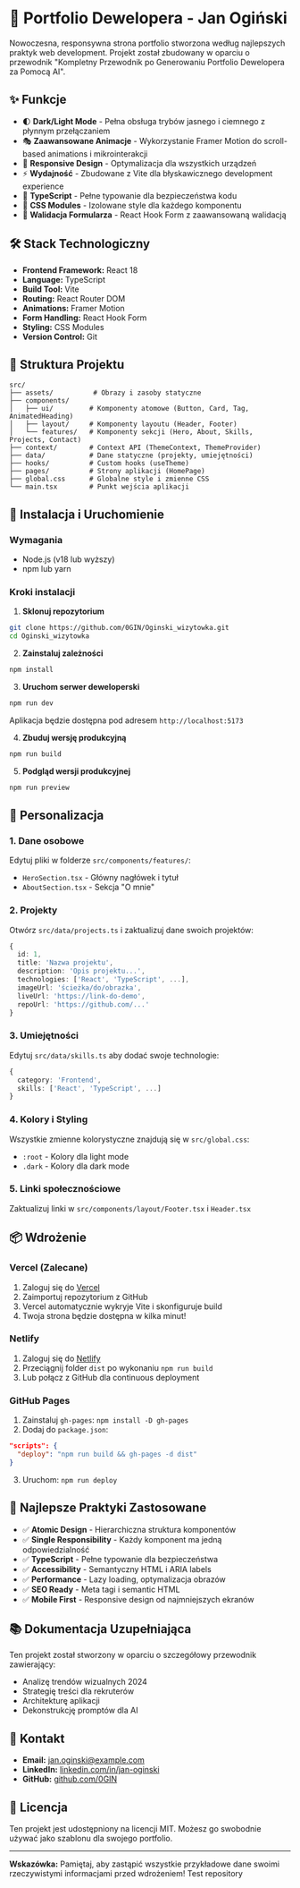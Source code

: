 # 🎨 Portfolio Dewelopera - Jan Ogiński

Nowoczesna, responsywna strona portfolio stworzona według najlepszych praktyk web development. Projekt został zbudowany w oparciu o przewodnik "Kompletny Przewodnik po Generowaniu Portfolio Dewelopera za Pomocą AI".

## ✨ Funkcje

- 🌓 **Dark/Light Mode** - Pełna obsługa trybów jasnego i ciemnego z płynnym przełączaniem
- 🎭 **Zaawansowane Animacje** - Wykorzystanie Framer Motion do scroll-based animations i mikrointerakcji
- 📱 **Responsive Design** - Optymalizacja dla wszystkich urządzeń
- ⚡ **Wydajność** - Zbudowane z Vite dla błyskawicznego development experience
- 🎯 **TypeScript** - Pełne typowanie dla bezpieczeństwa kodu
- 🎨 **CSS Modules** - Izolowane style dla każdego komponentu
- 📝 **Walidacja Formularza** - React Hook Form z zaawansowaną walidacją

## 🛠️ Stack Technologiczny

- **Frontend Framework:** React 18
- **Language:** TypeScript
- **Build Tool:** Vite
- **Routing:** React Router DOM
- **Animations:** Framer Motion
- **Form Handling:** React Hook Form
- **Styling:** CSS Modules
- **Version Control:** Git

## 📁 Struktura Projektu

```
src/
├── assets/          # Obrazy i zasoby statyczne
├── components/
│   ├── ui/         # Komponenty atomowe (Button, Card, Tag, AnimatedHeading)
│   ├── layout/     # Komponenty layoutu (Header, Footer)
│   └── features/   # Komponenty sekcji (Hero, About, Skills, Projects, Contact)
├── context/        # Context API (ThemeContext, ThemeProvider)
├── data/           # Dane statyczne (projekty, umiejętności)
├── hooks/          # Custom hooks (useTheme)
├── pages/          # Strony aplikacji (HomePage)
├── global.css      # Globalne style i zmienne CSS
└── main.tsx        # Punkt wejścia aplikacji
```

## 🚀 Instalacja i Uruchomienie

### Wymagania
- Node.js (v18 lub wyższy)
- npm lub yarn

### Kroki instalacji

1. **Sklonuj repozytorium**
```bash
git clone https://github.com/0GIN/Oginski_wizytowka.git
cd Oginski_wizytowka
```

2. **Zainstaluj zależności**
```bash
npm install
```

3. **Uruchom serwer deweloperski**
```bash
npm run dev
```

Aplikacja będzie dostępna pod adresem `http://localhost:5173`

4. **Zbuduj wersję produkcyjną**
```bash
npm run build
```

5. **Podgląd wersji produkcyjnej**
```bash
npm run preview
```

## 🎨 Personalizacja

### 1. Dane osobowe
Edytuj pliki w folderze `src/components/features/`:
- `HeroSection.tsx` - Główny nagłówek i tytuł
- `AboutSection.tsx` - Sekcja "O mnie"

### 2. Projekty
Otwórz `src/data/projects.ts` i zaktualizuj dane swoich projektów:
```typescript
{
  id: 1,
  title: 'Nazwa projektu',
  description: 'Opis projektu...',
  technologies: ['React', 'TypeScript', ...],
  imageUrl: 'ścieżka/do/obrazka',
  liveUrl: 'https://link-do-demo',
  repoUrl: 'https://github.com/...'
}
```

### 3. Umiejętności
Edytuj `src/data/skills.ts` aby dodać swoje technologie:
```typescript
{
  category: 'Frontend',
  skills: ['React', 'TypeScript', ...]
}
```

### 4. Kolory i Styling
Wszystkie zmienne kolorystyczne znajdują się w `src/global.css`:
- `:root` - Kolory dla light mode
- `.dark` - Kolory dla dark mode

### 5. Linki społecznościowe
Zaktualizuj linki w `src/components/layout/Footer.tsx` i `Header.tsx`

## 📦 Wdrożenie

### Vercel (Zalecane)
1. Zaloguj się do [Vercel](https://vercel.com)
2. Zaimportuj repozytorium z GitHub
3. Vercel automatycznie wykryje Vite i skonfiguruje build
4. Twoja strona będzie dostępna w kilka minut!

### Netlify
1. Zaloguj się do [Netlify](https://netlify.com)
2. Przeciągnij folder `dist` po wykonaniu `npm run build`
3. Lub połącz z GitHub dla continuous deployment

### GitHub Pages
1. Zainstaluj `gh-pages`: `npm install -D gh-pages`
2. Dodaj do `package.json`:
```json
"scripts": {
  "deploy": "npm run build && gh-pages -d dist"
}
```
3. Uruchom: `npm run deploy`

## 🎯 Najlepsze Praktyki Zastosowane

- ✅ **Atomic Design** - Hierarchiczna struktura komponentów
- ✅ **Single Responsibility** - Każdy komponent ma jedną odpowiedzialność
- ✅ **TypeScript** - Pełne typowanie dla bezpieczeństwa
- ✅ **Accessibility** - Semantyczny HTML i ARIA labels
- ✅ **Performance** - Lazy loading, optymalizacja obrazów
- ✅ **SEO Ready** - Meta tagi i semantic HTML
- ✅ **Mobile First** - Responsive design od najmniejszych ekranów

## 📚 Dokumentacja Uzupełniająca

Ten projekt został stworzony w oparciu o szczegółowy przewodnik zawierający:
- Analizę trendów wizualnych 2024
- Strategię treści dla rekruterów
- Architekturę aplikacji
- Dekonstrukcję promptów dla AI

## 🤝 Kontakt

- **Email:** jan.oginski@example.com
- **LinkedIn:** [linkedin.com/in/jan-oginski](https://linkedin.com/in/jan-oginski)
- **GitHub:** [github.com/0GIN](https://github.com/0GIN)

## 📄 Licencja

Ten projekt jest udostępniony na licencji MIT. Możesz go swobodnie używać jako szablonu dla swojego portfolio.

---

**Wskazówka:** Pamiętaj, aby zastąpić wszystkie przykładowe dane swoimi rzeczywistymi informacjami przed wdrożeniem!
Test repository 
